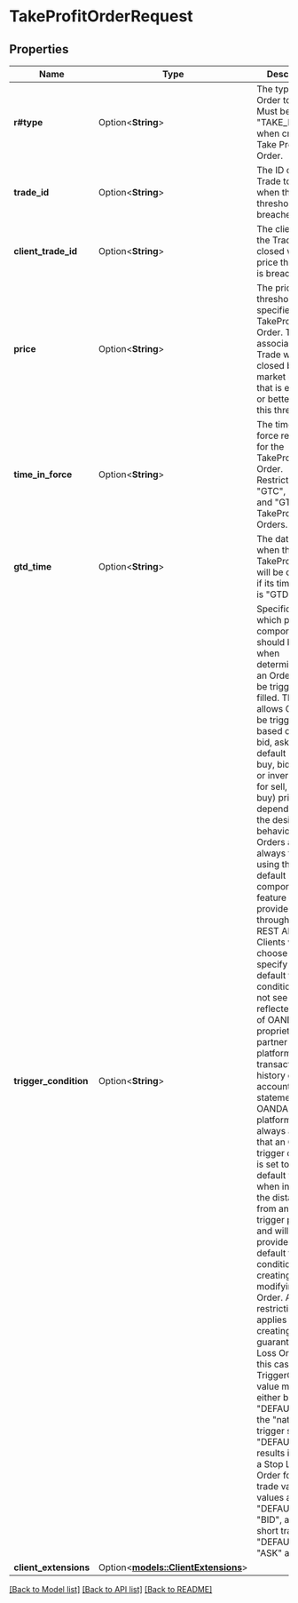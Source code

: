 # TakeProfitOrderRequest

## Properties

Name | Type | Description | Notes
------------ | ------------- | ------------- | -------------
**r#type** | Option<**String**> | The type of the Order to Create. Must be set to \"TAKE_PROFIT\" when creating a Take Profit Order. | [optional]
**trade_id** | Option<**String**> | The ID of the Trade to close when the price threshold is breached. | [optional]
**client_trade_id** | Option<**String**> | The client ID of the Trade to be closed when the price threshold is breached. | [optional]
**price** | Option<**String**> | The price threshold specified for the TakeProfit Order. The associated Trade will be closed by a market price that is equal to or better than this threshold. | [optional]
**time_in_force** | Option<**String**> | The time-in-force requested for the TakeProfit Order. Restricted to \"GTC\", \"GFD\" and \"GTD\" for TakeProfit Orders. | [optional]
**gtd_time** | Option<**String**> | The date/time when the TakeProfit Order will be cancelled if its timeInForce is \"GTD\". | [optional]
**trigger_condition** | Option<**String**> | Specification of which price component should be used when determining if an Order should be triggered and filled. This allows Orders to be triggered based on the bid, ask, mid, default (ask for buy, bid for sell) or inverse (ask for sell, bid for buy) price depending on the desired behaviour. Orders are always filled using their default price component. This feature is only provided through the REST API. Clients who choose to specify a non-default trigger condition will not see it reflected in any of OANDA's proprietary or partner trading platforms, their transaction history or their account statements. OANDA platforms always assume that an Order's trigger condition is set to the default value when indicating the distance from an Order's trigger price, and will always provide the default trigger condition when creating or modifying an Order. A special restriction applies when creating a guaranteed Stop Loss Order. In this case the TriggerCondition value must either be \"DEFAULT\", or the \"natural\" trigger side \"DEFAULT\" results in. So for a Stop Loss Order for a long trade valid values are \"DEFAULT\" and \"BID\", and for short trades \"DEFAULT\" and \"ASK\" are valid. | [optional]
**client_extensions** | Option<[**models::ClientExtensions**](ClientExtensions.md)> |  | [optional]

[[Back to Model list]](../README.md#documentation-for-models) [[Back to API list]](../README.md#documentation-for-api-endpoints) [[Back to README]](../README.md)


